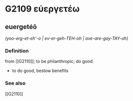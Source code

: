 # G2109 εὐεργετέω

## euergetéō

_(yoo-erg-et-eh'-o | ev-er-geh-TEH-oh | ave-are-gay-TAY-oh)_

### Definition

from [[G2110]]; to be philanthropic; do good.

- to do good, bestow benefits

### See also

[[G2110]]

